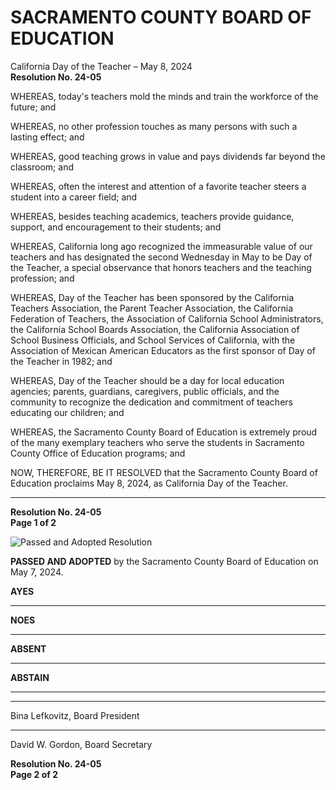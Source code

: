 <!-- Page 1 -->
# SACRAMENTO COUNTY BOARD OF EDUCATION  
California Day of the Teacher – May 8, 2024  
**Resolution No. 24-05**  

WHEREAS, today's teachers mold the minds and train the workforce of the future; and  

WHEREAS, no other profession touches as many persons with such a lasting effect; and  

WHEREAS, good teaching grows in value and pays dividends far beyond the classroom; and  

WHEREAS, often the interest and attention of a favorite teacher steers a student into a career field; and  

WHEREAS, besides teaching academics, teachers provide guidance, support, and encouragement to their students; and  

WHEREAS, California long ago recognized the immeasurable value of our teachers and has designated the second Wednesday in May to be Day of the Teacher, a special observance that honors teachers and the teaching profession; and  

WHEREAS, Day of the Teacher has been sponsored by the California Teachers Association, the Parent Teacher Association, the California Federation of Teachers, the Association of California School Administrators, the California School Boards Association, the California Association of School Business Officials, and School Services of California, with the Association of Mexican American Educators as the first sponsor of Day of the Teacher in 1982; and  

WHEREAS, Day of the Teacher should be a day for local education agencies; parents, guardians, caregivers, public officials, and the community to recognize the dedication and commitment of teachers educating our children; and  

WHEREAS, the Sacramento County Board of Education is extremely proud of the many exemplary teachers who serve the students in Sacramento County Office of Education programs; and  

NOW, THEREFORE, BE IT RESOLVED that the Sacramento County Board of Education proclaims May 8, 2024, as California Day of the Teacher.  

---

**Resolution No. 24-05**  
**Page 1 of 2**  
<!-- Page 2 -->
![Passed and Adopted Resolution](https://via.placeholder.com/993x768.png?text=Passed+and+Adopted+Resolution)

**PASSED AND ADOPTED** by the Sacramento County Board of Education on May 7, 2024.

**AYES**  
______________________________________________________

**NOES**  
______________________________________________________

**ABSENT**  
______________________________________________________

**ABSTAIN**  
______________________________________________________

______________________________________________________  
Bina Lefkovitz, Board President  

______________________________________________________  
David W. Gordon, Board Secretary  

**Resolution No. 24-05**  
**Page 2 of 2**  
